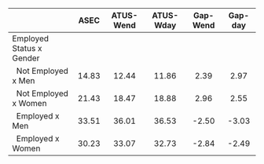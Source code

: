 
|                      |         ASEC |    ATUS-Wend |    ATUS-Wday |     Gap-Wend |      Gap-day |
| -------------------- | :----------: | :----------: | :----------: | :----------: | :----------: |
| Employed Status x Gender |              |              |              |              |              |
| &nbsp;&nbsp;Not Employed x Men |        14.83 |        12.44 |        11.86 |         2.39 |         2.97 |
| &nbsp;&nbsp;Not Employed x Women |        21.43 |        18.47 |        18.88 |         2.96 |         2.55 |
| &nbsp;&nbsp;Employed x Men |        33.51 |        36.01 |        36.53 |        -2.50 |        -3.03 |
| &nbsp;&nbsp;Employed x Women |        30.23 |        33.07 |        32.73 |        -2.84 |        -2.49 |

